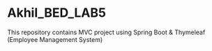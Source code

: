 # Akhil_BED_LAB5
This repository contains MVC project using Spring Boot &amp; Thymeleaf (Employee Management System)  
